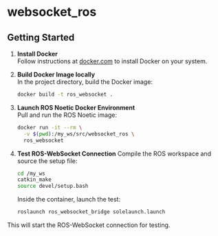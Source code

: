 # websocket_ros

## Getting Started

1. **Install Docker**  
    Follow instructions at [docker.com](https://docs.docker.com/get-docker/) to install Docker on your system.
   
2. **Build Docker Image locally**  
    In the project directory, build the Docker image:
    ```sh
    docker build -t ros_websocket .
    ```
    
3. **Launch ROS Noetic Docker Environment**  
    Pull and run the ROS Noetic image:
    ```sh
    docker run -it --rm \
      -v $(pwd):/my_ws/src/websocket_ros \
      ros_websocket
    ```

4. **Test ROS-WebSocket Connection** 
    Compile the ROS workspace and source the setup file:
    ```sh
    cd /my_ws
    catkin_make
    source devel/setup.bash
    ```
    Inside the container, launch the test:
    ```sh
    roslaunch ros_websocket_bridge solelaunch.launch
    ```

This will start the ROS-WebSocket connection for testing.
